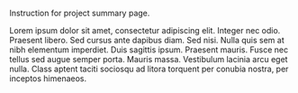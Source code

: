 Instruction for project summary page.

Lorem ipsum dolor sit amet, consectetur adipiscing elit. Integer nec odio.
Praesent libero. Sed cursus ante dapibus diam. Sed nisi. Nulla quis sem at
nibh elementum imperdiet. Duis sagittis ipsum. Praesent mauris. Fusce nec
tellus sed augue semper porta. Mauris massa. Vestibulum lacinia arcu eget
nulla. Class aptent taciti sociosqu ad litora torquent per conubia nostra,
per inceptos himenaeos.
